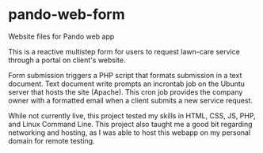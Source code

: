 # pando-web-form
Website files for Pando web app

This is a reactive multistep form for users to request lawn-care service through a portal on client's website.

Form submission triggers a PHP script that formats submission in a text document. Text document
write prompts an incrontab job on the Ubuntu server that hosts the site (Apache). This cron job provides 
the company owner with a formatted email when a client submits a new service request.

While not currently live, this project tested my skills in HTML, CSS, JS, PHP, and Linux Command Line.
This project also taught me a good bit regarding networking and hosting, as I was able to host this
webapp on my personal domain for remote testing.

